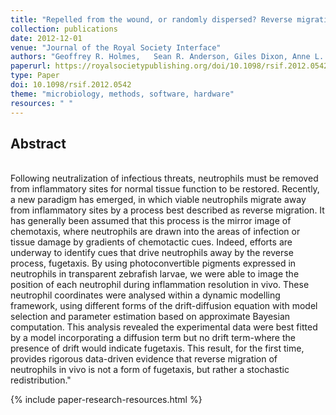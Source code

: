 ```yaml
---
title: "Repelled from the wound, or randomly dispersed? Reverse migration behaviour of neutrophils characterized by dynamic modelling"
collection: publications
date: 2012-12-01
venue: "Journal of the Royal Society Interface"
authors: "Geoffrey R. Holmes,   Sean R. Anderson, Giles Dixon, Anne L. Robertson, Constantino Carlos Reyes-Aldasoro,  Stephen A. Billings, Stephen A. Renshaw,  Visakan Kadirkamanathan"
paperurl: https://royalsocietypublishing.org/doi/10.1098/rsif.2012.0542
type: Paper
doi: 10.1098/rsif.2012.0542
theme: "microbiology, methods, software, hardware"
resources: " "
---
```

<h2> Abstract </h2>   <br>  Following neutralization of infectious threats, neutrophils must be removed from inflammatory sites for normal tissue function to be restored. Recently, a new paradigm has emerged, in which viable neutrophils migrate away from inflammatory sites by a process best described as reverse migration. It has generally been assumed that this process is the mirror image of chemotaxis, where neutrophils are drawn into the areas of infection or tissue damage by gradients of chemotactic cues. Indeed, efforts are underway to identify cues that drive neutrophils away by the reverse process, fugetaxis. By using photoconvertible pigments expressed in neutrophils in transparent zebrafish larvae, we were able to image the position of each neutrophil during inflammation resolution in vivo. These neutrophil coordinates were analysed within a dynamic modelling framework, using different forms of the drift-diffusion equation with model selection and parameter estimation based on approximate Bayesian computation. This analysis revealed the experimental data were best fitted by a model incorporating a diffusion term but no drift term-where the presence of drift would indicate fugetaxis. This result, for the first time, provides rigorous data-driven evidence that reverse migration of neutrophils in vivo is not a form of fugetaxis, but rather a stochastic redistribution."

{% include paper-research-resources.html %}
